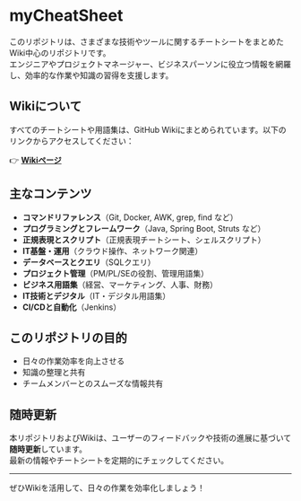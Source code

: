 # myCheatSheet

このリポジトリは、さまざまな技術やツールに関するチートシートをまとめたWiki中心のリポジトリです。  
エンジニアやプロジェクトマネージャー、ビジネスパーソンに役立つ情報を網羅し、効率的な作業や知識の習得を支援します。

## Wikiについて

すべてのチートシートや用語集は、GitHub Wikiにまとめられています。以下のリンクからアクセスしてください：

👉 **[Wikiページ](https://github.com/j-komatsu/myCheatSheet/wiki/INDEX)**

## 主なコンテンツ

- **コマンドリファレンス**（Git, Docker, AWK, grep, find など）
- **プログラミングとフレームワーク**（Java, Spring Boot, Struts など）
- **正規表現とスクリプト**（正規表現チートシート、シェルスクリプト）
- **IT基盤・運用**（クラウド操作、ネットワーク関連）
- **データベースとクエリ**（SQLクエリ）
- **プロジェクト管理**（PM/PL/SEの役割、管理用語集）
- **ビジネス用語集**（経営、マーケティング、人事、財務）
- **IT技術とデジタル**（IT・デジタル用語集）
- **CI/CDと自動化**（Jenkins）

## このリポジトリの目的

- 日々の作業効率を向上させる
- 知識の整理と共有
- チームメンバーとのスムーズな情報共有

## 随時更新

本リポジトリおよびWikiは、ユーザーのフィードバックや技術の進展に基づいて**随時更新**しています。  
最新の情報やチートシートを定期的にチェックしてください。

---

ぜひWikiを活用して、日々の作業を効率化しましょう！

